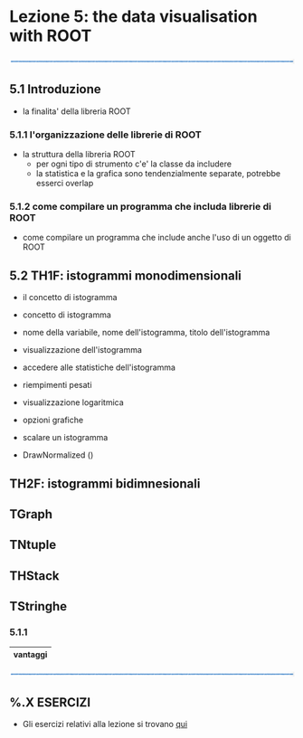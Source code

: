 # Lezione 5: the data visualisation with ROOT

![linea](../immagini/linea.png)

## 5.1 Introduzione

- la finalita' della libreria ROOT

### 5.1.1 l'organizzazione delle librerie di ROOT

- la struttura della libreria ROOT
  - per ogni tipo di strumento c'e' la classe da includere
  - la statistica e la grafica sono tendenzialmente separate, potrebbe esserci overlap

### 5.1.2 come compilare un programma che includa librerie di ROOT

- come compilare un programma che include anche l'uso di un oggetto di ROOT

## 5.2 TH1F: istogrammi monodimensionali

- il concetto di istogramma



- concetto di istogramma
- nome della variabile, nome dell'istogramma, titolo dell'istogramma
- visualizzazione dell'istogramma
- accedere alle statistiche dell'istogramma
- riempimenti pesati
- visualizzazione logaritmica
- opzioni grafiche
- scalare un istogramma
- DrawNormalized ()

## TH2F: istogrammi bidimnesionali

## TGraph

## TNtuple

## THStack

## TStringhe


### 5.1.1 

  | vantaggi |
  | -------- |


![linea](../immagini/linea.png)

## %.X ESERCIZI

  * Gli esercizi relativi alla lezione si trovano [qui](ESERCIZI.md)




